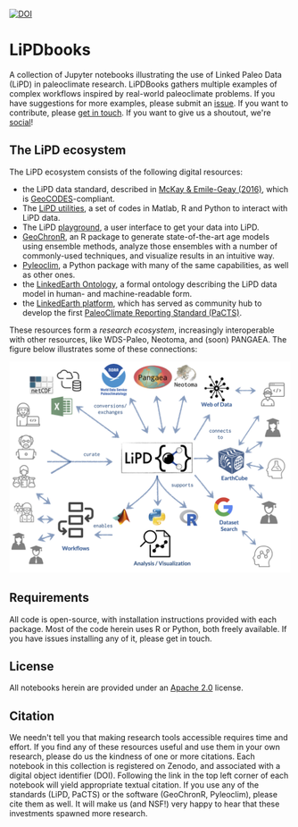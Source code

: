 [![DOI](https://zenodo.org/badge/246457932.svg)](https://zenodo.org/badge/latestdoi/246457932)

# LiPDbooks

A collection of Jupyter notebooks illustrating the use of Linked Paleo Data (LiPD) in paleoclimate research. LiPDBooks gathers multiple examples of complex workflows inspired by real-world paleoclimate problems. If you have suggestions for more examples, please submit an [issue](https://github.com/LinkedEarth/LiPDbooks/issues). If you want to contribute, please [get in touch](mailto:linkedearth@gmail.com). If you want to give us a shoutout, we're [social](https://twitter.com/Linked_Earth)!


## The LiPD ecosystem

The LiPD ecosystem consists of the following digital resources:
- the LiPD data standard, described in [McKay & Emile-Geay (2016)](https://doi.org/10.5194/cp-12-1093-2016), which is [GeoCODES](https://www.earthcube.org/geocodes)-compliant. 
- The [LiPD utilities](https://nickmckay.github.io/LiPD-utilities/), a set of codes in Matlab, R and Python to interact with LiPD data.
- The LiPD [playground](http://lipd.net/playground), a user interface to get your data into LiPD.
- [GeoChronR](https://nickmckay.github.io/GeoChronR/), an R package to generate state-of-the-art age models using ensemble methods, analyze those ensembles with a number of commonly-used techniques, and visualize results in an intuitive way. 
- [Pyleoclim](https://github.com/LinkedEarth/Pyleoclim_util/), a Python package with many of the same capabilities, as well as other ones. 
- the [LinkedEarth Ontology](http://linked.earth/ontology/), a formal ontology describing the LiPD data model in human- and machine-readable form. 
- the [LinkedEarth platform](http://wiki.linked.earth), which has served as community hub to develop the first [PaleoClimate Reporting Standard (PaCTS)](https://doi.org/10.1029/2019PA003632).

These resources form a *research ecosystem*, increasingly interoperable with other resources, like WDS-Paleo, Neotoma, and (soon) PANGAEA. The figure below illustrates some of these connections:

![LiPD ecosystem](LiPD_ecosystem_v4.png)


## Requirements

All code is open-source, with installation instructions provided with each package. Most of the code herein uses R or Python, both freely available. If you have issues installing any of it, please get in touch. 

## License

All notebooks herein are provided under an [Apache 2.0](https://www.apache.org/licenses/LICENSE-2.0) license. 

## Citation
We needn't tell you that making research tools accessible requires time and effort. If you find any of these resources useful and use them in your own research, please do us the kindness of one or more citations. Each notebook in this collection is registered on Zenodo, and associated with a digital object identifier (DOI). Following the link in the top left corner of each notebook will yield appropriate textual citation. If you use any of the standards (LiPD, PaCTS) or the software (GeoChronR, Pyleoclim), please cite them as well. It will make  us (and NSF!) very happy to hear that these investments spawned more research. 
